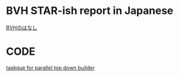 # BVH STAR-ish report in Japanese
[BVHのはなし](https://shinjiogaki.github.io/bvh/)

# CODE
[taskque for parallel top down builder](https://github.com/shinjiogaki/bvh/blob/master/taskqueue.cpp)
